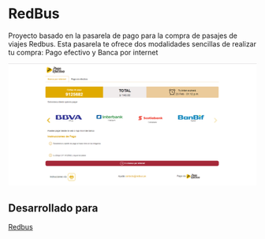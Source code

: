 # RedBus
Proyecto basado en la pasarela de pago para la compra de pasajes de viajes Redbus. Esta pasarela te ofrece dos modalidades sencillas de realizar tu compra: Pago efectivo y Banca por internet 

![redBus](public/assets/images/redbus.png)

## Desarrollado para 
[Redbus](https://www.redbus.pe)

<!-- ## Desarrollado para:

[redBus](https://www.redbus.pe/?gclid=Cj0KCQjw1q3VBRCFARIsAPHJXrGzAVAAdvy-nKOu0Ycw_-7JY8ivaR8AD41k9GdZER_Kqdn-lQGeRaMaAjRVEALw_wcB)

## Equipo de Trabajo:

* Valeria. *(front-end developer)*
* Aurora. *(front-end developer)*
* Cervera Huamaní, Darcy. *(ux designer)*

## Objetivo del reto:

Maquetar y dar funcionalidad a una página responsiva de confirmación de la pasarela **Pago Efectivo** y **Banca online**.

## Requisitos del reto:

* ### Para el perfil front-end:

    * Debe mostrarse en **Inglés** y **Español**.
    * Mostrar las pestañas de **Banca por internet** y **Pagar en efectivo**.
    * En los íconos de **forma de pago** debe mostrar el texto correspondiente al banco seleccionado.
    * En la página web el enlace de **Encuentra tu punto de pago** debe mostrarse la dirección URL de Pago efectivo. [Ver página](https://ubicanos.pagoefectivo.pe/#/?tienda=[idServicio]&moneda=1&monto=100.00&ubicame=true&_k=nuha83)
    * En la página web el enlace *contacto@redbus.pe* debe abrir el cuadro de email por defecto del navegador (mailto).
    * El bloque **código de pago** debe permitir poner un número de 8 dígitos como máximo. Si la cantidad de dígitos aumenta, el tipo de fuente se debe ajustar para ocupar el espacio correspondiente al bloque que lo contiene.
    * El bloque **Total** debe permitir un monto con 4 dígitos, el texto debe ajustarse en tamaño al bloque contenedor si la cantidad de dígitos aumenta.
    * Para la vista de impresión de la página, debe verse al imprimir o hacer click en el enlace del ícono de impresora.

* ### Para el perfil ux designer:

    * Desarrollar una propuesta para vista de impresión de la página.

### Para el desarrollo del reto:

* Como ux designer seguir las etapas del DCU *(Diseño Centrado en el Usuario)* para presentar una propuesta de diseño de la vista de la pasarela de pago e impresión de la página.
* Como front-end developers la realización de la página de pasarela de pagos de  **Pago efectivo**.


# Etapas DCU (Diseño Centrado en el Usuario)

### A. Descubrimiento e Investigación.

Actividades:

1. Formulación de las preguntas para la entrevista con usuarios y encuesta online.

    1.1. Encuesta online. [Ver encuesta](https://docs.google.com/forms/d/e/1FAIpQLSdkAb4pjN-tFiSKlPWRDnOiD48SN_HWmi2sxaVfRP2aVTitew/viewform?usp=sf_link)

    1.2. Preguntas para la entrevista con usuarios. [Ver documento](https://docs.google.com/document/d/1UXy9qiQbRy-DGF_IcrX0-WtSGQSyRDqTr--_OCIeO5M/edit?usp=sharing)

2. Entrevista con usuarios.

3. Encuesta online a través de Google Forms.

* Recolección de datos de las respuestas dadas en la encuesta.

![Resultado de la Encuesta](public/assets/images/results-survey.png)

* Conslusion de la encuesta:

Según datos recolectados en la encuesta, el 72.4% de los usuarios prefieren realizar su compra de boleto de viaje de manera presencial, mientras que el 27.6% de los usuarios prefiere hacerlo de manera online.
Entonces, ¿Qué motivos influyen en la desición de los usuarios para optar comprar de manera presencial y no, de manera online?.
Bueno, el 52.4% indica que se siente más seguro/a de esta manera, y el indicador siguiente a esto es que el 14.3% tiene poca confianza de registrar sus datos.

De acuerdo a esto, se puede definir los siguientes **puntos de vista del usuario** para comprar por internet, que son:

* Seguridad y protección de datos bancarios.
* Una interfaz amigable, sencilla y fácil de entender.
* Realizar pagos mediante PagoEfectivo, para no poner su información bancaria.

### B. Síntesis y Definición.

Actividades:

1. Definir el problema:

* Se utilizó como herramienta el Diagrama de Afinidad.

    * Paso 1.- En post-its se colocó datos obtenidos en la encuesta y entrevista (como: cosas que le gustaria que tuviesen a la hora de comprar por internet, que problemas tuvieron al adquirir pasaje de bus)

    * Paso 2: Separar en grupos por temas.

    * Paso 3: Priorizar los temas que se obtuvieron desde el punto de vista del usuario que nos permitiran dar una propuesta para el diseño de la pasarela de pagos y diseño de la vista de impresión.

### C. Ideación.

1. Definición del user persona.

![user persona](public/assets/images/user-persona.png)

2. Definición de los Problems Statements.

3. Realización del Storyboard

### Presentación final.


# Herramientas utilizadas en el proyecto:

* Figma.
 -->